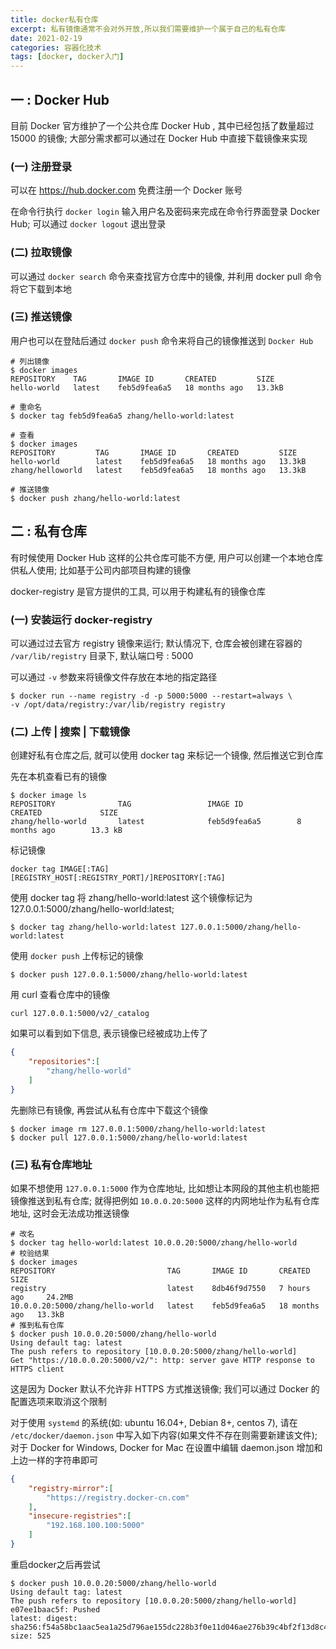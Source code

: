 ```yaml
---
title: docker私有仓库
excerpt: 私有镜像通常不会对外开放,所以我们需要维护一个属于自己的私有仓库
date: 2021-02-19
categories: 容器化技术
tags: [docker, docker入门]
---
```




## 一 : Docker Hub

目前 Docker 官方维护了一个公共仓库 Docker Hub , 其中已经包括了数量超过 15000 的镜像; 大部分需求都可以通过在 Docker Hub 中直接下载镜像来实现

### (一) 注册登录

可以在 https://hub.docker.com 免费注册一个 Docker 账号

在命令行执行 `docker login` 输入用户名及密码来完成在命令行界面登录 Docker Hub; 可以通过 `docker logout` 退出登录

### (二) 拉取镜像

可以通过 `docker search` 命令来查找官方仓库中的镜像, 并利用 docker pull 命令将它下载到本地

### (三) 推送镜像

用户也可以在登陆后通过 `docker push` 命令来将自己的镜像推送到 `Docker Hub`

```shell
# 列出镜像
$ docker images
REPOSITORY    TAG       IMAGE ID       CREATED         SIZE
hello-world   latest    feb5d9fea6a5   18 months ago   13.3kB

# 重命名
$ docker tag feb5d9fea6a5 zhang/hello-world:latest

# 查看
$ docker images
REPOSITORY         TAG       IMAGE ID       CREATED         SIZE
hello-world        latest    feb5d9fea6a5   18 months ago   13.3kB
zhang/helloworld   latest    feb5d9fea6a5   18 months ago   13.3kB

# 推送镜像
$ docker push zhang/hello-world:latest
```



## 二 : 私有仓库

有时候使用 Docker Hub 这样的公共仓库可能不方便, 用户可以创建一个本地仓库供私人使用; 比如基于公司内部项目构建的镜像

docker-registry 是官方提供的工具, 可以用于构建私有的镜像仓库

### (一) 安装运行 docker-registry

可以通过过去官方 registry 镜像来运行; 默认情况下, 仓库会被创建在容器的 `/var/lib/registry` 目录下, 默认端口号 : 5000

可以通过 `-v` 参数来将镜像文件存放在本地的指定路径

```shell
$ docker run --name registry -d -p 5000:5000 --restart=always \
-v /opt/data/registry:/var/lib/registry registry
```

### (二) 上传 | 搜索 | 下载镜像

创建好私有仓库之后, 就可以使用 docker tag 来标记一个镜像, 然后推送它到仓库

先在本机查看已有的镜像

```shell
$ docker image ls
REPOSITORY              TAG                 IMAGE ID            CREATED             SIZE
zhang/hello-world       latest              feb5d9fea6a5        8 months ago        13.3 kB
```

标记镜像

```shell
docker tag IMAGE[:TAG] [REGISTRY_HOST[:REGISTRY_PORT]/]REPOSITORY[:TAG]
```

使用 docker tag 将 zhang/hello-world:latest 这个镜像标记为 127.0.0.1:5000/zhang/hello-world:latest; 

```shell
$ docker tag zhang/hello-world:latest 127.0.0.1:5000/zhang/hello-world:latest
```

使用 `docker push` 上传标记的镜像

```shell
$ docker push 127.0.0.1:5000/zhang/hello-world:latest
```

用 curl 查看仓库中的镜像

```shell
curl 127.0.0.1:5000/v2/_catalog
```

如果可以看到如下信息, 表示镜像已经被成功上传了

```json
{
    "repositories":[
        "zhang/hello-world"
    ]
}
```

先删除已有镜像, 再尝试从私有仓库中下载这个镜像

```shell
$ docker image rm 127.0.0.1:5000/zhang/hello-world:latest
$ docker pull 127.0.0.1:5000/zhang/hello-world:latest
```

### (三) 私有仓库地址

如果不想使用 `127.0.0.1:5000` 作为仓库地址, 比如想让本网段的其他主机也能把镜像推送到私有仓库; 就得把例如 `10.0.0.20:5000` 这样的内网地址作为私有仓库地址, 这时会无法成功推送镜像

```shell
# 改名
$ docker tag hello-world:latest 10.0.0.20:5000/zhang/hello-world
# 校验结果
$ docker images
REPOSITORY                         TAG       IMAGE ID       CREATED         SIZE
registry                           latest    8db46f9d7550   7 hours ago     24.2MB
10.0.0.20:5000/zhang/hello-world   latest    feb5d9fea6a5   18 months ago   13.3kB
# 推到私有仓库
$ docker push 10.0.0.20:5000/zhang/hello-world
Using default tag: latest
The push refers to repository [10.0.0.20:5000/zhang/hello-world]
Get "https://10.0.0.20:5000/v2/": http: server gave HTTP response to HTTPS client
```

这是因为 Docker 默认不允许非 HTTPS 方式推送镜像; 我们可以通过 Docker 的配置选项来取消这个限制

对于使用 `systemd` 的系统(如: ubuntu 16.04+, Debian 8+, centos 7), 请在 `/etc/docker/daemon.json` 中写入如下内容(如果文件不存在则需要新建该文件); 对于 Docker for Windows, Docker for Mac 在设置中编辑 daemon.json 增加和上边一样的字符串即可

```json
{
    "registry-mirror":[
        "https://registry.docker-cn.com"
    ],
    "insecure-registries":[
        "192.168.100.100:5000"
    ]
}
```

重启docker之后再尝试

```shell
$ docker push 10.0.0.20:5000/zhang/hello-world
Using default tag: latest
The push refers to repository [10.0.0.20:5000/zhang/hello-world]
e07ee1baac5f: Pushed 
latest: digest: sha256:f54a58bc1aac5ea1a25d796ae155dc228b3f0e11d046ae276b39c4bf2f13d8c4 size: 525
```



